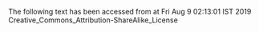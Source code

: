 The following text has been accessed from at Fri Aug 9 02:13:01 IST 2019
Creative_Commons_Attribution-ShareAlike_License
